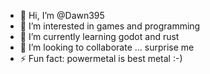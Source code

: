 - 👋 Hi, I’m @Dawn395
- 👀 I’m interested in games and programming
- 🌱 I’m currently learning godot and rust
- 💞️ I’m looking to collaborate ... surprise me 
- ⚡ Fun fact: powermetal is best metal :-)

<!---
Dawn395/Dawn395 is a ✨ special ✨ repository because its `README.md` (this file) appears on your GitHub profile.
You can click the Preview link to take a look at your changes.
--->
